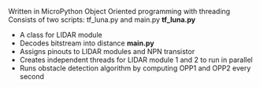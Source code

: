 Written in MicroPython 
Object Oriented programming with threading 
Consists of two scripts: tf_luna.py and main.py
**tf_luna.py**
  - A class for LIDAR module 
  - Decodes bitstream into distance
**main.py**
  - Assigns pinouts to LIDAR modules and NPN transistor
  - Creates independent threads for LIDAR module 1 and 2 to run in parallel
  - Runs obstacle detection algorithm by computing OPP1 and OPP2 every second
